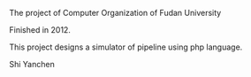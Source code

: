 The project of Computer Organization of Fudan University

Finished in 2012.

This project designs a simulator of pipeline using php language.

Shi Yanchen
